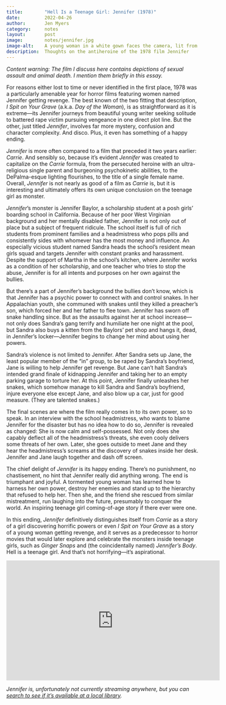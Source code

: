 ```yaml
---
title:        "Hell Is a Teenage Girl: Jennifer (1978)"
date:         2022-04-26
author:       Jen Myers
category:     notes
layout:       post
image:        notes/jennifer.jpg
image-alt:    A young woman in a white gown faces the camera, lit from behind, with a halo of curly red hair and a thin white face, serpents twined around her neck
description:  Thoughts on the antiheroine of the 1978 film Jennifer
---
```


_Content warning: The film I discuss here contains depictions of sexual assault and animal death. I mention them briefly in this essay._

For reasons either lost to time or never identified in the first place, 1978 was a particularly amenable year for horror films featuring women named Jennifer getting revenge. The best known of the two fitting that description, _I Spit on Your Grave_ (a.k.a. _Day of the Woman_), is as straightforward as it is extreme—its Jennifer journeys from beautiful young writer seeking solitude to battered rape victim pursuing vengeance in one direct plot line. But the other, just titled _Jennifer_, involves far more mystery, confusion and character complexity. And disco. Plus, it even has something of a happy ending.

_Jennifer_ is more often compared to a film that preceded it two years earlier: _Carrie_. And sensibly so, because it’s evident _Jennifer_ was created to capitalize on the _Carrie_ formula, from the persecuted heroine with an ultra-religious single parent and burgeoning psychokinetic abilities, to the DePalma-esque lighting flourishes, to the title of a single female name. Overall, _Jennifer_ is not nearly as good of a film as _Carrie_ is, but it is interesting and ultimately offers its own unique conclusion on the teenage girl as monster.

_Jennifer_’s monster is Jennifer Baylor, a scholarship student at a posh girls’ boarding school in California. Because of her poor West Virginian background and her mentally disabled father, Jennifer is not only out of place but a subject of frequent ridicule. The school itself is full of rich students from prominent families and a headmistress who pops pills and consistently sides with whomever has the most money and influence. An especially vicious student named Sandra heads the school’s resident mean girls squad and targets Jennifer with constant pranks and harassment. Despite the support of Martha in the school’s kitchen, where Jennifer works as a condition of her scholarship, and one teacher who tries to stop the abuse, Jennifer is for all intents and purposes on her own against the bullies.

But there’s a part of Jennifer’s background the bullies don’t know, which is that Jennifer has a psychic power to connect with and control snakes. In her Appalachian youth, she communed with snakes until they killed a preacher’s son, which forced her and her father to flee town. Jennifer has sworn off snake handling since. But as the assaults against her at school increase—not only does Sandra’s gang terrify and humiliate her one night at the pool, but Sandra also buys a kitten from the Baylors’ pet shop and hangs it, dead, in Jennifer’s locker—Jennifer begins to change her mind about using her powers.

Sandra’s violence is not limited to Jennifer. After Sandra sets up Jane, the least popular member of the “in” group, to be raped by Sandra’s boyfriend, Jane is willing to help Jennifer get revenge. But Jane can’t halt Sandra’s intended grand finale of kidnapping Jennifer and taking her to an empty parking garage to torture her. At this point, Jennifer finally unleashes her snakes, which somehow manage to kill Sandra and Sandra’s boyfriend, injure everyone else except Jane, and also blow up a car, just for good measure. (They are talented snakes.)

The final scenes are where the film really comes in to its own power, so to speak. In an interview with the school headmistress, who wants to blame Jennifer for the disaster but has no idea how to do so, Jennifer is revealed as changed: She is now calm and self-possessed. Not only does she capably deflect all of the headmistress’s threats, she even cooly delivers some threats of her own. Later, she goes outside to meet Jane and they hear the headmistress’s screams at the discovery of snakes inside her desk. Jennifer and Jane laugh together and dash off screen.

The chief delight of _Jennifer_ is its happy ending. There’s no punishment, no chastisement, no hint that Jennifer really did anything wrong. The end is triumphant and joyful. A tormented young woman has learned how to harness her own power, destroy her enemies and stand up to the hierarchy that refused to help her. Then she, and the friend she rescued from similar mistreatment, run laughing into the future, presumably to conquer the world. An inspiring teenage girl coming-of-age story if there ever were one.

In this ending, _Jennifer_ definitively distinguishes itself from _Carrie_ as a story of a girl discovering horrific powers or even _I Spit on Your Grave_ as a story of a young woman getting revenge, and it serves as a predecessor to horror movies that would later explore and celebrate the monsters inside teenage girls, such as _Ginger Snaps_ and (the coincidentally named) _Jennifer’s Body_. Hell is a teenage girl. And that’s not horrifying—it’s aspirational.

<div class="youtube-video-container">
  <iframe width="560" height="315" src="https://www.youtube.com/embed/5Bqg_sMaF0E" title="YouTube video player" frameborder="0" allow="accelerometer; autoplay; clipboard-write; encrypted-media; gyroscope; picture-in-picture" allowfullscreen></iframe>
</div>

_Jennifer is, unfortunately not currently streaming anywhere, but you can [search to see if it’s available at a local library](https://www.worldcat.org/title/jennifer/oclc/892493129)._
